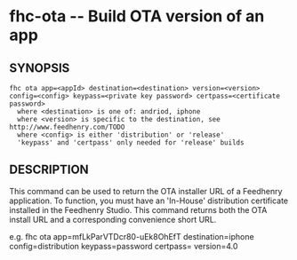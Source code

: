 fhc-ota -- Build OTA version of an app
============================================

## SYNOPSIS

    fhc ota app=<appId> destination=<destination> version=<version> config=<config> keypass=<private key password> certpass=<certificate password>
      where <destination> is one of: andriod, iphone
      where <version> is specific to the destination, see http://www.feedhenry.com/TODO
      where <config> is either 'distribution' or 'release'
      'keypass' and 'certpass' only needed for 'release' builds
    
## DESCRIPTION

This command can be used to return the OTA installer URL of a Feedhenry application. To function, you must have an 'In-House' distribution certificate installed in the Feedhenry Studio. This command returns both the OTA install URL and a corresponding convenience short URL.

e.g. 
fhc ota app=mfLkParVTDcr80-uEk8OhEfT destination=iphone config=distribution keypass=password certpass= version=4.0
